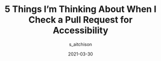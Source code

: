 ---
author: s_aitchison
date: 2021-03-30
layout: post.njk
publisher: thepracticaldev
tags:
  - code-reviews
  - accessibility
target_url: https://dev.to/s_aitchison/5-things-i-m-thinking-about-when-i-check-a-pull-request-for-accessibility-3gmo
title: 5 Things I’m Thinking About When I Check a Pull Request for Accessibility
---